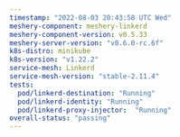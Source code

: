 ```yaml
---
timestamp: "2022-08-03 20:43:58 UTC Wed"
meshery-component: meshery-linkerd
meshery-component-version: v0.5.33
meshery-server-version: "v0.6.0-rc.6f"
k8s-distro: minikube
k8s-version: "v1.22.2"
service-mesh: Linkerd
service-mesh-version: "stable-2.11.4"
tests:
  pod/linkerd-destination: "Running"
  pod/linkerd-identity: "Running"
  pod/linkerd-proxy-injector:  "Running"
overall-status: "passing"
---
```

